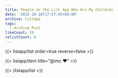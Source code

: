 ```yaml
---
title: People on the List App Who Are My Children
date: '2015-10-18T17:57:45+00:00'
archive: listapp
tags: 
  - Archive Post
likeCount: 19
relistCount: 0
---
```



{{< listapp/list order=true reverse=false >}}

   {{< listapp/item title="@imc ❤️" >}}

{{< /listapp/list >}}
